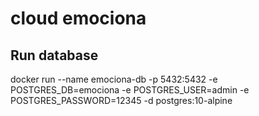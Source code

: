 # cloud emociona

## Run database
docker run --name emociona-db -p 5432:5432 -e POSTGRES_DB=emociona -e POSTGRES_USER=admin -e POSTGRES_PASSWORD=12345 -d postgres:10-alpine
